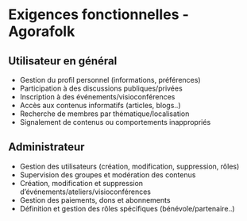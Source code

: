 # Exigences fonctionnelles - Agorafolk

## Utilisateur en général

- Gestion du profil personnel (informations, préférences)  
- Participation à des discussions publiques/privées  
- Inscription à des événements/visioconférences  
- Accès aux contenus informatifs (articles, blogs..)  
- Recherche de membres par thématique/localisation  
- Signalement de contenus ou comportements inappropriés  


## Administrateur

- Gestion des utilisateurs (création, modification, suppression, rôles)  
- Supervision des groupes et modération des contenus  
- Création, modification et suppression d’événements/ateliers/visioconférences  
- Gestion des paiements, dons et abonnements  
- Définition et gestion des rôles spécifiques (bénévole/partenaire..)  


